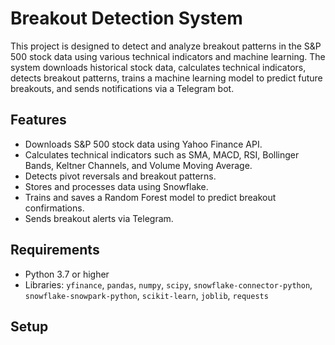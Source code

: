 # Breakout Detection System

This project is designed to detect and analyze breakout patterns in the S&P 500 stock data using various technical indicators and machine learning. The system downloads historical stock data, calculates technical indicators, detects breakout patterns, trains a machine learning model to predict future breakouts, and sends notifications via a Telegram bot.

## Features

- Downloads S&P 500 stock data using Yahoo Finance API.
- Calculates technical indicators such as SMA, MACD, RSI, Bollinger Bands, Keltner Channels, and Volume Moving Average.
- Detects pivot reversals and breakout patterns.
- Stores and processes data using Snowflake.
- Trains and saves a Random Forest model to predict breakout confirmations.
- Sends breakout alerts via Telegram.

## Requirements

- Python 3.7 or higher
- Libraries: `yfinance`, `pandas`, `numpy`, `scipy`, `snowflake-connector-python`, `snowflake-snowpark-python`, `scikit-learn`, `joblib`, `requests`

## Setup
